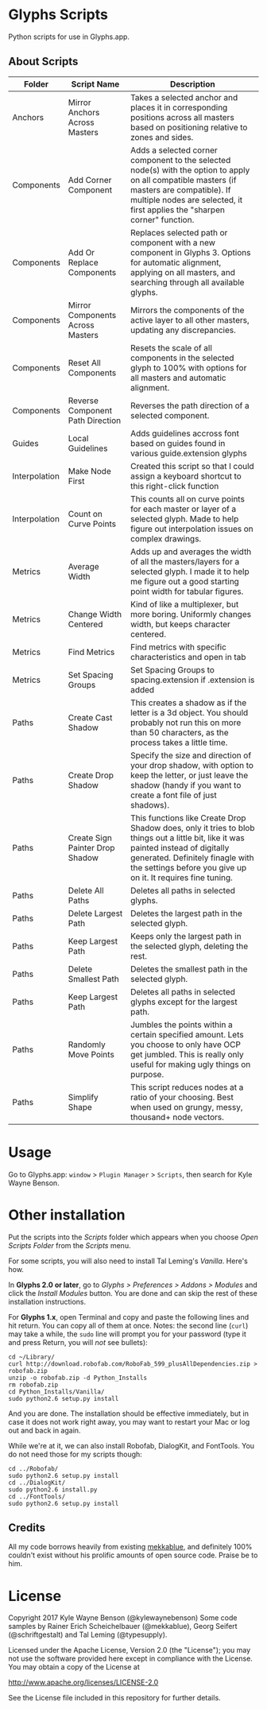 # Glyphs Scripts
Python scripts for use in Glyphs.app.

## About Scripts
| Folder           | Script Name                     | Description |
|------------------|---------------------------------|-------------|
| Anchors          | Mirror Anchors Across Masters     | Takes a selected anchor and places it in corresponding positions across all masters based on positioning relative to zones and sides. |
| Components       | Add Corner Component            | Adds a selected corner component to the selected node(s) with the option to apply on all compatible masters (if masters are compatible). If multiple nodes are selected, it first applies the "sharpen corner" function. |
| Components       | Add Or Replace Components         | Replaces selected path or component with a new component in Glyphs 3. Options for automatic alignment, applying on all masters, and searching through all available glyphs. |
| Components       | Mirror Components Across Masters| Mirrors the components of the active layer to all other masters, updating any discrepancies. |
| Components       | Reset All Components            | Resets the scale of all components in the selected glyph to 100% with options for all masters and automatic alignment. |
| Components        | Reverse Component Path Direction | Reverses the path direction of a selected component. |
| Guides           | Local Guidelines                | Adds guidelines accross font based on guides found in various guide.extension glyphs |
| Interpolation    | Make Node First                   | Created this script so that I could assign a keyboard shortcut to this right-click function |
| Interpolation    | Count on Curve Points           | This counts all on curve points for each master or layer of a selected glyph. Made to help figure out interpolation issues on complex drawings. |
| Metrics    | Average Width                   | Adds up and averages the width of all the masters/layers for a selected glyph. I made it to help me figure out a good starting point width for tabular figures. |
| Metrics          | Change Width Centered | Kind of like a multiplexer, but more boring. Uniformly changes width, but keeps character centered. |
| Metrics           | Find Metrics          | Find metrics with specific characteristics and open in tab |
| Metrics          | Set Spacing Groups | Set Spacing Groups to spacing.extension if .extension is added |
| Paths           | Create Cast Shadow              | This creates a shadow as if the letter is a 3d object. You should probably not run this on more than 50 characters, as the process takes a little time. |
| Paths           | Create Drop Shadow              | Specify the size and direction of your drop shadow, with option to keep the letter, or just leave the shadow (handy if you want to create a font file of just shadows). |
| Paths           | Create Sign Painter Drop Shadow | This functions like Create Drop Shadow does, only it tries to blob things out a little bit, like it was painted instead of digitally generated. Definitely finagle with the settings before you give up on it. It requires fine tuning. |
| Paths             | Delete All Paths | Deletes all paths in selected glyphs. |
| Paths           | Delete Largest Path             | Deletes the largest path in the selected glyph. |
| Paths           | Keep Largest Path               | Keeps only the largest path in the selected glyph, deleting the rest. |
| Paths           | Delete Smallest Path            | Deletes the smallest path in the selected glyph. |
| Paths         | Keep Largest Path | Deletes all paths in selected glyphs except for the largest path. |
| Paths           | Randomly Move Points            | Jumbles the points within a certain specified amount. Lets you choose to only have OCP get jumbled. This is really only useful for making ugly things on purpose. |
| Paths           | Simplify Shape                  | This script reduces nodes at a ratio of your choosing. Best when used on grungy, messy, thousand+ node vectors. |


# Usage

Go to Glyphs.app: `window` > `Plugin Manager` > `Scripts`, then search for Kyle Wayne Benson.

# Other installation
Put the scripts into the *Scripts* folder which appears when you choose *Open Scripts Folder* from the *Scripts* menu.

For some scripts, you will also need to install Tal Leming's *Vanilla*. Here's how.

In **Glyphs 2.0 or later**, go to *Glyphs > Preferences > Addons > Modules* and click the *Install Modules* button. You are done and can skip the rest of these installation instructions.

For **Glyphs 1.x**, open Terminal and copy and paste the following lines and hit return. You can copy all of them at once. Notes: the second line (`curl`) may take a while, the `sudo` line will prompt you for your password (type it and press Return, you will *not* see bullets):

    cd ~/Library/
    curl http://download.robofab.com/RoboFab_599_plusAllDependencies.zip > robofab.zip
    unzip -o robofab.zip -d Python_Installs
    rm robofab.zip
    cd Python_Installs/Vanilla/
    sudo python2.6 setup.py install


And you are done. The installation should be effective immediately, but in case it does not work right away, you may want to restart your Mac or log out and back in again.

While we're at it, we can also install Robofab, DialogKit, and FontTools. You do not need those for my scripts though:

    cd ../Robofab/
    sudo python2.6 setup.py install
    cd ../DialogKit/
    sudo python2.6 install.py
    cd ../FontTools/
    sudo python2.6 setup.py install


## Credits
All my code borrows heavily from existing [mekkablue](https://github.com/mekkablue/), and definitely 100% couldn't exist without his prolific amounts of open source code. Praise be to him.

# License

Copyright 2017 Kyle Wayne Benson (@kylewaynebenson)
Some code samples by Rainer Erich Scheichelbauer (@mekkablue), Georg Seifert (@schriftgestalt) and Tal Leming (@typesupply).

Licensed under the Apache License, Version 2.0 (the "License");
you may not use the software provided here except in compliance with the License.
You may obtain a copy of the License at

http://www.apache.org/licenses/LICENSE-2.0

See the License file included in this repository for further details.
